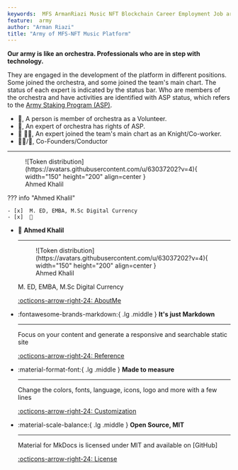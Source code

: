 ```yaml
---
keywords:  MFS ArmanRiazi Music NFT Blockchain Career Employment Job army
feature:  army
author: "Arman Riazi"
title: "Army of MFS-NFT Music Platform"
---
```


**Our army is like an orchestra. Professionals who are in step with technology.**

They are engaged in the development of the platform in different positions. Some joined the orchestra, and some joined the team's main chart. The status of each expert is indicated by the status bar. Who are members of the orchestra and have activities are identified with ASP status, which refers to the [Army Staking Program (ASP)](../career/Employment.md).

- 🤝, A person is member of orchestra as a Volunteer.
- 🤑, An expert of orchestra has rights of ASP.
- 🦹 🦹‍♂️, An expert joined the team's main chart as an Knight/Co-worker.
- 🤴🏻/👸, Co-Founders/Conductor

---



<figure markdown>
![Token distribution](https://avatars.githubusercontent.com/u/63037202?v=4){ width="150" height="200" align=center }
<figcaption>Ahmed Khalil</figcaption>
</figure>

??? info "Ahmed Khalil"

    - [x]  M. ED, EMBA, M.Sc Digital Currency
    - [x]  🤝




<div class="grid cards" markdown>

-   🤝 __Ahmed Khalil__

    ---

    <figure markdown>
    ![Token distribution](https://avatars.githubusercontent.com/u/63037202?v=4){ width="150" height="200" align=center }
    <figcaption>Ahmed Khalil</figcaption>
    </figure>
    
    M. ED, EMBA, M.Sc Digital Currency

    [:octicons-arrow-right-24: AboutMe](#)

-   :fontawesome-brands-markdown:{ .lg .middle } __It's just Markdown__

    ---

    Focus on your content and generate a responsive and searchable static site

    [:octicons-arrow-right-24: Reference](#)

-   :material-format-font:{ .lg .middle } __Made to measure__

    ---

    Change the colors, fonts, language, icons, logo and more with a few lines

    [:octicons-arrow-right-24: Customization](#)

-   :material-scale-balance:{ .lg .middle } __Open Source, MIT__

    ---

    Material for MkDocs is licensed under MIT and available on [GitHub]

    [:octicons-arrow-right-24: License](#)

</div>
